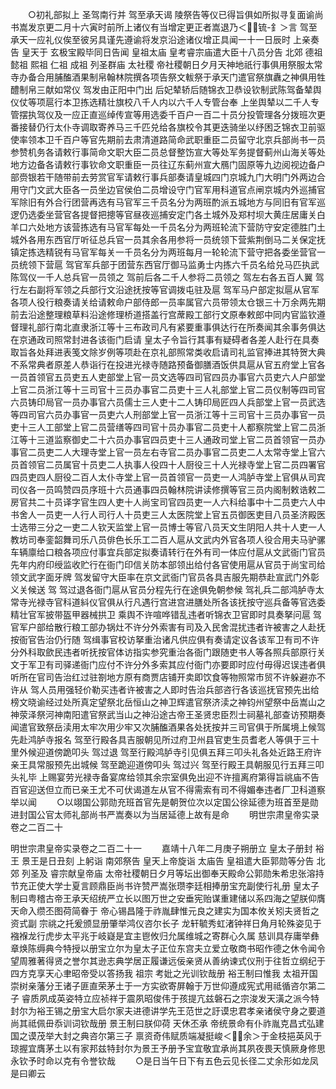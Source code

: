 <!-- { "loadSidebar": true } -->
　　○初礼部拟上  圣驾南行并  驾至承天谒  陵祭告等仪已得旨俱如所拟寻复面谕尚书嵩发京更二月十六寅时前所上诸仪有当增定更正者嵩退乃＜锍-釒＞言  驾至承天一应礼仪俟至彼另具谨先遵谕将发京沿途诸仪增正具闻一十一日辰时  上亲奏告  皇天于  玄极宝殿毕同日告闻  皇祖太庙  皇考睿宗庙遣大臣十八员分告  北郊  德祖  懿祖  熙祖  仁祖  成祖  列圣群庙  太社稷  帝社稷朝日夕月天神地祇行事俱用祭服太常寺办备合用脯醢酒果制帛翰林院撰各项告祭文軷祭于承天门遣官祭旗纛之神俱用牲醴制帛三献如常仪  驾发由正阳中门出  后妃辇轿后随锦衣卫恭设钦制武陈驾备辇舆仪仗等项扈行本卫拣选精壮旗校八千人内以六千人专管台奉  上坐舆辇以二千人专管摆执驾仪及一应正直巡绰传宣等用选委千百户一百二十员分投管理各分拨班次更番接替仍行太仆寺调取寄养马三千匹兑给各旗校令其更迭骑坐以纾困乏锦衣卫前驱使率领本卫千百户等官先期前去肃清道路简命武职重臣二员留守北京兵部尚书一员参赞机务各请敕行事简命文职大臣二员总督整饬宣大等处军务提督蓟州山海关等处地方边备各请敕行事钦命文职重臣一员往辽东蓟州宣大鴈门固原等九边阅视边备户部赍银若干随带前去劳赏官军请敕行事兵部奏请皇城四门京城九门大明门外两边合用守门文武大臣各一员坐边官侯伯二员增设守门官军用科道官点闸京城内外巡捕官军除旧有外合行团营再选有马官军三千员名分为两班酌派五城地方与同旧有官军巡逻仍选委坐营官各提督把摠等官昼夜巡捕安定门各土城外及郑村坝大黄庄居庸关白羊口六处地方该营拣选有马官军每处一千员名分为两班轮流下营防守安定德胜门土城外各用东西官厅听征总兵官一员其余各用参将一员统领下营紫荆倒马二关保定抚镇定拣选精锐有马官军每关一千员名分为两班每月一轮轮流下营守把各委坐营官一员统领下营扈  驾官军兵部于团营东西官厅御马监勇士内拣六千员名给兑马匹执武陈驾仪一千人总兵官一员领之  驾前后各二千人参将二员领之  驾左右各五百人翼  驾行左右副将军领之兵部行文沿途抚按等官调拨屯驻及扈  驾军马户部定拟扈从官军各项人役行粮奏请关给请敕命户部侍郎一员率属官六员带领太仓银三十万余两先期前去沿途整理粮草料沿途修理桥道搭盖行宫蓆殿工部行文原奉敕郎中同内官监钦遵督理礼部行南北直隶浙江等十三布政司凡有紧要重事俱达行在所奏闻其余事务俱达在京通政司照常封进各该衙门启请  皇太子令旨行其事有疑碍者各差人赴行在具奏取旨各处拜进表笺文除岁例等项赴在京礼部照常类收启请司礼监官捧进其特贺大典不系常典者原差人恭诣行在投进光禄寺随路预备御膳酒饭供具扈从官五府堂上官各一员首领官五员吏五人吏部堂上官一员文选等四司官四员办事官六员吏六人户部堂上官二员浙江等十三司官十三员办事官二员吏十三人礼部堂上官二员仪制等四司官六员铸印局官一员办事官六员儒士三人吏十二人铸印局匠四人兵部堂上官一员武选等四司官六员办事官一员吏六人刑部堂上官一员浙江等十三司官十三员办事官一员吏十三人工部堂上官二员营缮等四司官十员办事官二员吏十人都察院堂上官二员浙江等十三道监察御史二十六员办事官四员吏十三人通政司堂上官二员首领官一员办事官二员吏二人大理寺堂上官一员左右寺官二员办事官二员吏二人太常寺堂上官六员首领官二员属官十员吏二人执事人役四十人厨役三十人光禄寺堂上官二员四署官四员吏四人厨役二百人太仆寺堂上官一员首领官一员吏一人鸿胪寺堂上官俱从司宾司仪各一员鸣赞四员序班十六员通事四员翰林院讲读修撰等官三员内阁制敕诰敕二房官共二十员译字官生四人吏十人尚宝司官四员吏一人六科给事中十二员吏六人中书舍人一员吏一人行人司行人十员吏三人太医院堂上官五员御医吏目八员圣济殿医士选带三分之一吏二人钦天监堂上官一员博士等官八员天文生阴阳人共十人吏一人教坊司奉銮韶舞司乐八员俳色长乐工二百人扈从文武内外官各项人役合用夫马驴骡车辆廪给口粮各项应付事宜兵部定拟奏请转行在外有司一体应付扈从文武衙门官员先年内府印绶监收贮行在衙门印信关防本部领出给付各官使用扈从官员于尚宝司给领文武字面牙牌  驾发留守大臣率在京文武衙门官员各具吉服先期恭赴宣武门外彰义关候送  驾  驾过退各衙门扈从官员分程先行在途俱免朝参候  驾礼兵二部鸿胪寺太常寺光禄寺官科道紏仪官俱从行凡遇行宫进宫进膳处所各该抚按守巡兵备等官选委精壮官军披带盔甲器械拱卫  乘舆不许喧哗错乱违者听锦衣卫官即时具奏拏问扈  驾官军户部给散行粮工部办锅灶不许分外索害有司及入民舍混扰违者许被害之人赴抚按衙官告治仍行随  驾缉事官校访拏重治诸凡供应俱有奏请定议各该军卫有司不许分外科取歛民违者听抚按官体访指实参究重治各衙门跟随吏书人等各照兵部原行关文于军卫有司驿递衙门应付不许分外多索其应付衙门亦要即时应付毋得迟误违者俱听所在官司告治红过驻劄地方原有商贾店铺开卖即饮食等物照常市贸不许躲避亦不许从  驾人员用强轻价勒买违者许被害之人即时告治兵部咨行各该巡抚官预先出给榜文晓谕经过处所真定望祭北岳恒山之神卫辉遣官祭济渎之神钧州望祭中岳嵩山之神荥泽祭河神南阳遣官祭武当山之神沿途古帝王圣贤忠臣烈士祠墓礼部查访预期奏闻遣官致祭岳渎用太牢次用少牢又次脯醢酒果各处抚按并三司官俱于所属境上候驾先赴鸿胪寺报名  驾至行殿各具吉服朝见所过府卫州县官吏生员耆老人等俱于三十里外候迎道傍跪叩头  驾过退  驾至行殿鸿胪寺引见俱五拜三叩头礼各处近路王府许亲王具常服预先出城候  驾至跪迎道傍叩头  驾过兴  驾至行殿王具朝服见行五拜三叩头礼毕  上赐宴劳光禄寺备宴席给领其余宗室俱免出迎不许擅离府第得旨祧庙不告百官迎送但立而已亲王尤不可伏谒道左从官不得需索有司不得媚奉违者厂卫科道察举以闻
　　○以翊国公郭勋充班首官先是朝贺位次以定国公徐延德为班首至是勋进封国公官太师礼部尚书严嵩奏以为当居延德上故有是命
　　明世宗肃皇帝实录卷之二百二十


明世宗肃皇帝实录卷之二百二十一
　　嘉靖十八年二月庚子朔册立  皇太子册封  裕王  景王是日丑刻  上躬诣  南郊祭告  皇天上帝旋诣  太庙告  皇祖遣大臣郭勋等分告  北郊  列圣及  睿宗献皇帝庙  太帝社稷朝日夕月等坛出御奉天殿命公郭勋朱希忠张溶持节充正使大学士夏言顾鼎臣尚书许赞严嵩张瓒李廷相捧册宝充副使行礼册  皇太子制曰粤稽古帝王承天绍统严立长以图万世之安垂宪贻谋重建储以系四海之望朕仰膺  天命入缵丕图荷简眷于  帝心锡昌隆于祚胤肆惟元良之建实为国本攸关矧夫贤哲之资式副  宗祧之托爰颁显册肇举鸿仪咨尔长子  龙轩毓秀虹渚钟祥日角月轮殊姿见于襁褓龙行虎步太平兆于岐嶷是宜主鬯攸归允属维城之寄群心久属  慈训具存庸举彝章焕陈缛典今特授以册宝立尔为皇太子正位东宫夫立爱立敬商书昭作德之休令闻令望周雅著得贤之誉尔其逊志典学居正履谦远佞亲贤从善纳谏式仪刑于往哲立纲纪于四方克享天心聿昭帝受以答扬我  祖宗  考妣之光训钦哉册  裕王制曰惟我  太祖开国崇树亲藩分王诸子匪直荣茅土于一方实欲寄屏翰于万世仰遵成宪式用祗循咨尔第二子  睿质夙成英姿特立应祯祥于震夙昭俊伟于孩提亢兹磐石之宗浚发天潢之派今特封尔为裕王锡之册宝大启尔家夫进德讲学先王范世之訏谟忠君孝亲诸侯守身之要道尚其祗佩毌忝训词钦哉册  景王制曰朕仰荷  天休丕承  帝统景命有仆祚胤克昌式弘建国之谟茂举大封之典咨尔第三子  禀资奇伟赋质端凝挺峻＜余＞于金枝挹英风于琼握宜膺茅土以有家邦兹特封尔为景王予册予宝宜敬宜承尚其夙夜畏天慎厥身修思永钦予时命以克有令誉钦哉
　　○是日当午日下有五色云见长径二丈余形如龙凤是曰卿云
